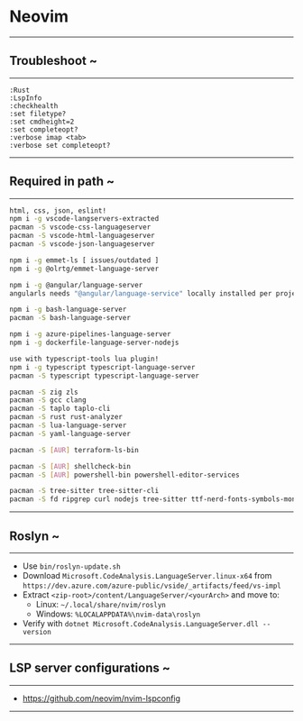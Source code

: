 # Neovim

--------------------------------------------------------------------------------
## Troubleshoot ~
--------------------------------------------------------------------------------

```vim
:Rust
:LspInfo
:checkhealth
:set filetype?
:set cmdheight=2
:set completeopt?
:verbose imap <tab>
:verbose set completeopt?
```

--------------------------------------------------------------------------------
## Required in path ~
--------------------------------------------------------------------------------

```bash
html, css, json, eslint!
npm i -g vscode-langservers-extracted
pacman -S vscode-css-languageserver
pacman -S vscode-html-languageserver
pacman -S vscode-json-languageserver

npm i -g emmet-ls [ issues/outdated ]
npm i -g @olrtg/emmet-language-server

npm i -g @angular/language-server
angularls needs "@angular/language-service" locally installed per project

npm i -g bash-language-server
pacman -S bash-language-server

npm i -g azure-pipelines-language-server
npm i -g dockerfile-language-server-nodejs

use with typescript-tools lua plugin!
npm i -g typescript typescript-language-server
pacman -S typescript typescript-language-server

pacman -S zig zls
pacman -S gcc clang
pacman -S taplo taplo-cli
pacman -S rust rust-analyzer
pacman -S lua-language-server
pacman -S yaml-language-server

pacman -S [AUR] terraform-ls-bin

pacman -S [AUR] shellcheck-bin
pacman -S [AUR] powershell-bin powershell-editor-services

pacman -S tree-sitter tree-sitter-cli
pacman -S fd ripgrep curl nodejs tree-sitter ttf-nerd-fonts-symbols-mono
```

--------------------------------------------------------------------------------
## Roslyn ~
--------------------------------------------------------------------------------

* Use `bin/roslyn-update.sh`
* Download `Microsoft.CodeAnalysis.LanguageServer.linux-x64` from `https://dev.azure.com/azure-public/vside/_artifacts/feed/vs-impl`
* Extract `<zip-root>/content/LanguageServer/<yourArch>` and move to:
  - Linux: `~/.local/share/nvim/roslyn`
  - Windows: `%LOCALAPPDATA%\nvim-data\roslyn`
* Verify with `dotnet Microsoft.CodeAnalysis.LanguageServer.dll --version`

--------------------------------------------------------------------------------
## LSP server configurations ~
--------------------------------------------------------------------------------
* https://github.com/neovim/nvim-lspconfig
--------------------------------------------------------------------------------
